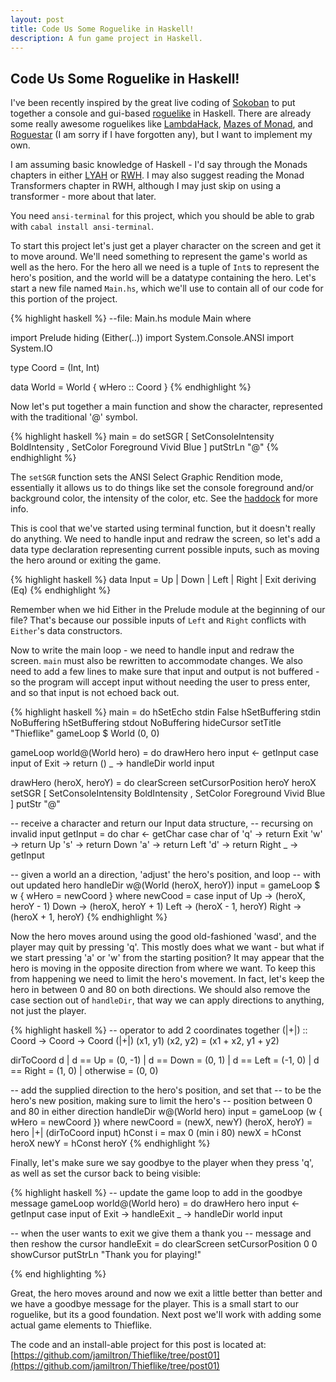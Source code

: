 ```yaml
---
layout: post
title: Code Us Some Roguelike in Haskell!
description: A fun game project in Haskell.
---
```


<h2 class="post_title">Code Us Some Roguelike in Haskell!</h2>

I've been recently inspired by the great live coding of 
[Sokoban](http://www.youtube.com/watch?v=mtvoOIsN-GU&feature=youtu.be) to put
together a console and gui-based [roguelike](http://en.wikipedia.org/wiki/Roguelike)
in Haskell. There are already some really awesome roguelikes like 
[LambdaHack](https://github.com/kosmikus/LambdaHack), 
[Mazes of Monad](http://hackage.haskell.org/package/MazesOfMonad), 
and [Roguestar](http://roguestar.downstairspeople.org/) (I am sorry if I have forgotten any), 
but I want to implement my own.

I am assuming basic knowledge of Haskell - I'd say through the Monads chapters 
in either [LYAH](http://learnyouahaskell.com/) or 
[RWH](http://book.realworldhaskell.org/). I may also suggest reading the Monad 
Transformers chapter in RWH, although I may just skip on using a transformer - 
more about that later.

You need `ansi-terminal` for this project, which you should be able to grab
with `cabal install ansi-terminal`.

To start this project let's just get a player character on the screen
and get it to move around. We'll need something to represent the game's
world as well as the hero. For the hero all we need is a tuple of `Int`s to
represent the hero's position, and the world will be a datatype containing
the hero. Let's start a new file named `Main.hs`, which we'll use to contain
all of our code for this portion of the project.

{% highlight haskell %}
--file: Main.hs
module Main where

import Prelude hiding (Either(..))
import System.Console.ANSI
import System.IO

type Coord = (Int, Int)

data World = World { wHero :: Coord }
{% endhighlight %}

Now let's put together a main function and show the character,
represented with the traditional '@' symbol.

{% highlight haskell %}
main = do
  setSGR [ SetConsoleIntensity BoldIntensity
         , SetColor Foreground Vivid Blue ]
  putStrLn "@"
{% endhighlight %}

The `setSGR` function sets the ANSI Select Graphic Rendition mode, essentially
it allows us to do things like set the console foreground and/or
background color, the intensity of the color, etc. See the
[haddock](http://hackage.haskell.org/packages/archive/ansi-terminal/0.5.5/doc/html/System-Console-ANSI.html) for more info.

This is cool that we've started using terminal function, but it doesn't
really do anything. We need to handle input and redraw the screen, so let's
add a data type declaration representing current possible inputs, such as
moving the hero around or exiting the game.

{% highlight haskell %}
data Input = Up
           | Down
           | Left
           | Right
           | Exit
           deriving (Eq)
{% endhighlight %}


Remember when we hid Either in the Prelude module at the beginning of our
file? That's because our possible inputs of `Left` and `Right` conflicts with
`Either`'s data constructors.

Now to write the main loop - we need to handle input and redraw the
screen. `main` must also be rewritten to accommodate changes. 
We also need to add a few lines to make sure that input and output 
is not buffered - so the program will accept input without needing the 
user to press enter, and so that input is not echoed back out.

{% highlight haskell %}
main = do
  hSetEcho stdin False
  hSetBuffering stdin  NoBuffering
  hSetBuffering stdout NoBuffering
  hideCursor
  setTitle "Thieflike"
  gameLoop $ World (0, 0)


gameLoop world@(World hero) = do
  drawHero hero
  input <- getInput
  case input of
    Exit -> return ()
    _    -> handleDir world input


drawHero (heroX, heroY) = do
  clearScreen
  setCursorPosition heroY heroX
  setSGR [ SetConsoleIntensity BoldIntensity
         , SetColor Foreground Vivid Blue ]
  putStr "@"

-- receive a character and return our Input data structure,
-- recursing on invalid input
getInput = do
  char <- getChar
  case char of
    'q' -> return Exit
    'w' -> return Up
    's' -> return Down
    'a' -> return Left
    'd' -> return Right
    _ -> getInput

-- given a world an a direction, 'adjust' the hero's position, and loop
-- with out updated hero
handleDir w@(World (heroX, heroY)) input = gameLoop $ w { wHero = newCoord }
  where newCood = case input of
                    Up    -> (heroX, heroY - 1)
                    Down  -> (heroX, heroY + 1)
                    Left  -> (heroX - 1, heroY)
                    Right -> (heroX + 1, heroY)
{% endhighlight %}

Now the hero moves around using the good old-fashioned 'wasd', and the player
may quit by pressing 'q'.
This mostly does what we want - but what if we start pressing
'a' or 'w' from the starting position? It may appear that
the hero is moving in the opposite direction from where
we want. To keep this from happening we need to limit the
hero's movement. In fact, let's keep the hero in between 0 and
80 on both directions. We should also remove the case section out of
`handleDir`, that way we can apply directions to anything, not just the
player.

{% highlight haskell %}
-- operator to add 2 coordinates together
(|+|) :: Coord -> Coord -> Coord
(|+|) (x1, y1) (x2, y2) = (x1 + x2, y1 + y2)


dirToCoord d
  | d == Up    = (0, -1)
  | d == Down  = (0,  1)
  | d == Left  = (-1, 0)
  | d == Right = (1,  0)
  | otherwise  = (0,  0)


-- add the supplied direction to the hero's position, and set that
-- to be the hero's new position, making sure to limit the hero's
-- position between 0 and 80 in either direction
handleDir w@(World hero) input = gameLoop (w { wHero = newCoord })
  where newCoord       = (newX, newY)
        (heroX, heroY) = hero |+| (dirToCoord input)
        hConst i       = max 0 (min i 80)
        newX           = hConst heroX
        newY           = hConst heroY
{% endhighlight %}

Finally, let's make sure we say goodbye to the player when they press 'q',  
as well as set the cursor back to being visible:

{% highlight haskell %}
-- update the game loop to add in the goodbye message
gameLoop world@(World hero) = do
  drawHero hero
  input <- getInput
  case input of
    Exit -> handleExit
    _    -> handleDir world input



-- when the user wants to exit we give them a thank you
-- message and then reshow the cursor
handleExit = do
  clearScreen
  setCursorPosition 0 0
  showCursor
  putStrLn "Thank you for playing!"

{% end highlighting %}

Great, the hero moves around and now we exit a little better than better and we
have a goodbye message for the player. This is a small start to our roguelike, but its
a good foundation. Next post we'll work with adding some actual game elements to Thieflike.

The code and an install-able project for this post is located at:
[https://github.com/jamiltron/Thieflike/tree/post01](https://github.com/jamiltron/Thieflike/tree/post01)